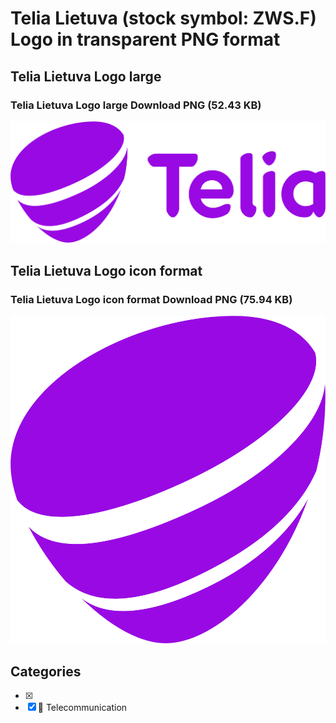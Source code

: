# Telia Lietuva (stock symbol: ZWS.F) Logo in transparent PNG format

## Telia Lietuva Logo large

### Telia Lietuva Logo large Download PNG (52.43 KB)

![Telia Lietuva Logo large Download PNG (52.43 KB)](/img/orig/ZWS.F_BIG-4fdc7684.png)

## Telia Lietuva Logo icon format

### Telia Lietuva Logo icon format Download PNG (75.94 KB)

![Telia Lietuva Logo icon format Download PNG (75.94 KB)](/img/orig/ZWS.F-747f12cf.png)



## Categories
- [x] 
- [x] 📡 Telecommunication

